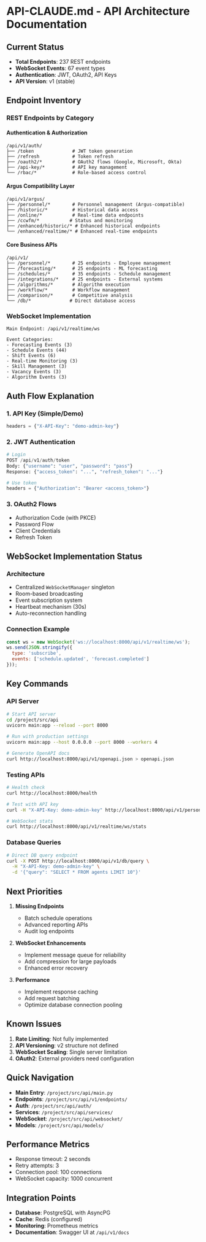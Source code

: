 # API-CLAUDE.md - API Architecture Documentation

## Current Status
- **Total Endpoints**: 237 REST endpoints
- **WebSocket Events**: 67 event types
- **Authentication**: JWT, OAuth2, API Keys
- **API Version**: v1 (stable)

## Endpoint Inventory

### REST Endpoints by Category

#### Authentication & Authorization
```
/api/v1/auth/
├── /token              # JWT token generation
├── /refresh            # Token refresh
├── /oauth2/*           # OAuth2 flows (Google, Microsoft, Okta)
├── /api-key/*          # API key management
└── /rbac/*             # Role-based access control
```

#### Argus Compatibility Layer
```
/api/v1/argus/
├── /personnel/*        # Personnel management (Argus-compatible)
├── /historic/*         # Historical data access
├── /online/*           # Real-time data endpoints
├── /ccwfm/*           # Status and monitoring
├── /enhanced/historic/* # Enhanced historical endpoints
└── /enhanced/realtime/* # Enhanced real-time endpoints
```

#### Core Business APIs
```
/api/v1/
├── /personnel/*        # 25 endpoints - Employee management
├── /forecasting/*      # 25 endpoints - ML forecasting
├── /schedules/*        # 35 endpoints - Schedule management
├── /integrations/*     # 25 endpoints - External systems
├── /algorithms/*       # Algorithm execution
├── /workflow/*         # Workflow management
├── /comparison/*       # Competitive analysis
└── /db/*              # Direct database access
```

### WebSocket Implementation
```
Main Endpoint: /api/v1/realtime/ws

Event Categories:
- Forecasting Events (3)
- Schedule Events (44)
- Shift Events (6)
- Real-time Monitoring (3)
- Skill Management (3)
- Vacancy Events (3)
- Algorithm Events (3)
```

## Auth Flow Explanation

### 1. API Key (Simple/Demo)
```python
headers = {"X-API-Key": "demo-admin-key"}
```

### 2. JWT Authentication
```python
# Login
POST /api/v1/auth/token
Body: {"username": "user", "password": "pass"}
Response: {"access_token": "...", "refresh_token": "..."}

# Use token
headers = {"Authorization": "Bearer <access_token>"}
```

### 3. OAuth2 Flows
- Authorization Code (with PKCE)
- Password Flow
- Client Credentials
- Refresh Token

## WebSocket Implementation Status

### Architecture
- Centralized `WebSocketManager` singleton
- Room-based broadcasting
- Event subscription system
- Heartbeat mechanism (30s)
- Auto-reconnection handling

### Connection Example
```javascript
const ws = new WebSocket('ws://localhost:8000/api/v1/realtime/ws');
ws.send(JSON.stringify({
  type: 'subscribe',
  events: ['schedule.updated', 'forecast.completed']
}));
```

## Key Commands

### API Server
```bash
# Start API server
cd /project/src/api
uvicorn main:app --reload --port 8000

# Run with production settings
uvicorn main:app --host 0.0.0.0 --port 8000 --workers 4

# Generate OpenAPI docs
curl http://localhost:8000/api/v1/openapi.json > openapi.json
```

### Testing APIs
```bash
# Health check
curl http://localhost:8000/health

# Test with API key
curl -H "X-API-Key: demo-admin-key" http://localhost:8000/api/v1/personnel/employees

# WebSocket stats
curl http://localhost:8000/api/v1/realtime/ws/stats
```

### Database Queries
```bash
# Direct DB query endpoint
curl -X POST http://localhost:8000/api/v1/db/query \
  -H "X-API-Key: demo-admin-key" \
  -d '{"query": "SELECT * FROM agents LIMIT 10"}'
```

## Next Priorities

1. **Missing Endpoints**
   - Batch schedule operations
   - Advanced reporting APIs
   - Audit log endpoints

2. **WebSocket Enhancements**
   - Implement message queue for reliability
   - Add compression for large payloads
   - Enhanced error recovery

3. **Performance**
   - Implement response caching
   - Add request batching
   - Optimize database connection pooling

## Known Issues

1. **Rate Limiting**: Not fully implemented
2. **API Versioning**: v2 structure not defined
3. **WebSocket Scaling**: Single server limitation
4. **OAuth2**: External providers need configuration

## Quick Navigation

- **Main Entry**: `/project/src/api/main.py`
- **Endpoints**: `/project/src/api/v1/endpoints/`
- **Auth**: `/project/src/api/auth/`
- **Services**: `/project/src/api/services/`
- **WebSocket**: `/project/src/api/websocket/`
- **Models**: `/project/src/api/models/`

## Performance Metrics

- Response timeout: 2 seconds
- Retry attempts: 3
- Connection pool: 100 connections
- WebSocket capacity: 1000 concurrent

## Integration Points

- **Database**: PostgreSQL with AsyncPG
- **Cache**: Redis (configured)
- **Monitoring**: Prometheus metrics
- **Documentation**: Swagger UI at `/api/v1/docs`
